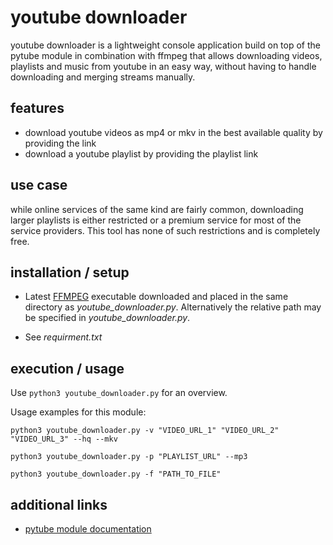 # youtube downloader

youtube downloader is a lightweight console application build on top of
the pytube module in combination with ffmpeg that allows downloading videos,
playlists and music from youtube in an easy way, without having to handle
downloading and merging streams manually.

## features

- download youtube videos as mp4 or mkv in the best available quality by
providing the link
- download a youtube playlist by providing the playlist link

## use case

while online services of the same kind are fairly common, downloading larger
playlists is either restricted or a premium service for most of the service
providers. This tool has none of such restrictions and is completely free.

## installation / setup

- Latest [FFMPEG](https://ffmpeg.org/download.html) executable downloaded and
placed in the same directory as *youtube_downloader.py*. Alternatively the
relative path may be specified in *youtube_downloader.py*.

- See *requirment.txt*

## execution / usage

Use `python3 youtube_downloader.py` for an overview.

Usage examples for this module:

`python3 youtube_downloader.py -v "VIDEO_URL_1" "VIDEO_URL_2" "VIDEO_URL_3" --hq --mkv`

`python3 youtube_downloader.py -p "PLAYLIST_URL" --mp3`

`python3 youtube_downloader.py -f "PATH_TO_FILE"`

## additional links

- [pytube module documentation](https://pytube.io/en/latest/api.html#stream-object)
